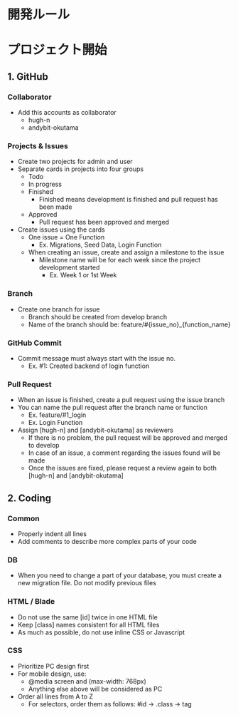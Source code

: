 # 開発ルール

# プロジェクト開始
## 1. GitHub
### Collaborator
* Add this accounts as collaborator
  * hugh-n
  * andybit-okutama
### Projects & Issues
* Create two projects for admin and user
* Separate cards in projects into four groups
  * Todo
  * In progress
  * Finished
    * Finished means development is finished and pull request has been made
  * Approved
    * Pull request has been approved and merged
* Create issues using the cards
  * One issue = One Function
    * Ex. Migrations, Seed Data, Login Function
  * When creating an issue, create and assign a milestone to the issue
    * Milestone name will be for each week since the project development started 
      * Ex. Week 1 or 1st Week
### Branch
* Create one branch for issue
  * Branch should be created from develop branch
  * Name of the branch should be: feature/#{issue_no}_{function_name}
### GitHub Commit
* Commit message must always start with the issue no.
  * Ex. #1: Created backend of login function
### Pull Request
* When an issue is finished, create a pull request using the issue branch
* You can name the pull request after the branch name or function
  * Ex. feature/#1_login
  * Ex. Login Function
* Assign [hugh-n] and [andybit-okutama] as reviewers
  * If there is no problem, the pull request will be approved and merged to develop
  * In case of an issue, a comment regarding the issues found will be made
  * Once the issues are fixed, please request a review again to both [hugh-n] and [andybit-okutama]

## 2. Coding

### Common
* Properly indent all lines
* Add comments to describe more complex parts of your code

### DB
* When you need to change a part of your database, you must create a new migration file. Do not modify previous files

### HTML / Blade
* Do not use the same [id] twice in one HTML file
* Keep [class] names consistent for all HTML files
* As much as possible, do not use inline CSS or Javascript

### CSS
* Prioritize PC design first
* For mobile design, use:
  * @media screen and (max-width: 768px)
  * Anything else above will be considered as PC
* Order all lines from A to Z
  * For selectors, order them as follows: #id -> .class -> tag